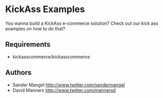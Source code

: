 # KickAss Examples

You wanna build a KickAss e-commerce solution? Check out our kick ass examples on how to do that?

## Requirements
- kickasscommerce/kickasscommerce

## Authors

- Sander Mangel <http://www.twitter.com/sandermangel>
- David Manners <http://www.twitter.com/mannersd>